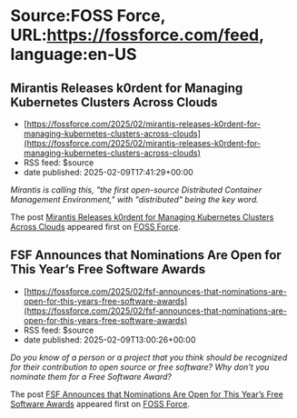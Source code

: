 # Source:FOSS Force, URL:https://fossforce.com/feed, language:en-US

## Mirantis Releases k0rdent for Managing Kubernetes Clusters Across Clouds
 - [https://fossforce.com/2025/02/mirantis-releases-k0rdent-for-managing-kubernetes-clusters-across-clouds](https://fossforce.com/2025/02/mirantis-releases-k0rdent-for-managing-kubernetes-clusters-across-clouds)
 - RSS feed: $source
 - date published: 2025-02-09T17:41:29+00:00

<p><em>Mirantis is calling this, "the first open-source Distributed Container Management Environment," with "distributed" being the key word.</em></p>
<p>The post <a href="https://fossforce.com/2025/02/mirantis-releases-k0rdent-for-managing-kubernetes-clusters-across-clouds/">Mirantis Releases k0rdent for Managing Kubernetes Clusters Across Clouds</a> appeared first on <a href="https://fossforce.com">FOSS Force</a>.</p>

## FSF Announces that Nominations Are Open for This Year’s Free Software Awards
 - [https://fossforce.com/2025/02/fsf-announces-that-nominations-are-open-for-this-years-free-software-awards](https://fossforce.com/2025/02/fsf-announces-that-nominations-are-open-for-this-years-free-software-awards)
 - RSS feed: $source
 - date published: 2025-02-09T13:00:26+00:00

<p><em>Do you know of a person or a project that you think should be recognized for their contribution to open source or free software? Why don't you nominate them for a Free Software Award?</em></p>
<p>The post <a href="https://fossforce.com/2025/02/fsf-announces-that-nominations-are-open-for-this-years-free-software-awards/">FSF Announces that Nominations Are Open for This Year&#8217;s Free Software Awards</a> appeared first on <a href="https://fossforce.com">FOSS Force</a>.</p>

